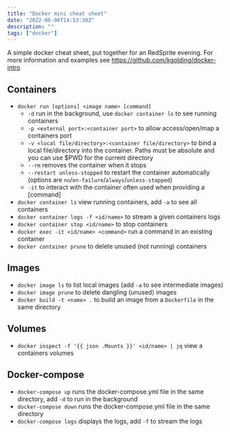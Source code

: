 ```yaml
---
title: "Docker mini cheat sheet"
date: "2022-06-06T14:53:30Z"
description: ""
tags: ["docker"]
---
```


A simple docker cheat sheet, put together for an RedSprite evening. For more information and examples see https://github.com/kgolding/docker-intro
<!--more-->

## Containers
* `docker run [options] <image name> [command]`
  * `-d` run in the background, use `docker container ls` to see running containers
  * `-p <external port>:<container port>` to allow access/open/map a containers port
  * `-v <local file/directory>:<container file/directory>` to bind a local file/directory into the container. Paths must be absolute and you can use $PWD for the current directory
  * `--rm` removes the container when it stops
  * `--restart unless-stopped` to restart the container automatically (options are `no`/`on-failure`/`always`/`unless-stopped`)
  * `-it` to interact with the container often used when providing a [command]
* `docker container ls` view running containers, add `-a` to see all containers
* `docker container logs -f <id/name>` to stream a given containers logs
* `docker container stop <id/name>` to stop containers
* `docker exec -it <id/name> <command>` run a command in an existing container
* `docker container prune` to delete unused (not running) containers

## Images
* `docker image ls` to list local images (add `-a` to see intermediate images)
* `docker image prune` to delete dangling (unused) images
* `docker build -t <name> .` to build an image from a `Dockerfile` in the same directory

## Volumes
* `docker inspect -f '{{ json .Mounts }}' <id/name> | jq` view a containers volumes

## Docker-compose
* `docker-compose up` runs the docker-compose.yml file in the same directory, add `-d` to run in the background
* `docker-compose down` runs the docker-compose.yml file in the same directory
* `docker-compose logs` displays the logs, add `-f` to stream the logs

